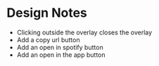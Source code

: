 # Design Notes

* Clicking outside the overlay closes the overlay
* Add a copy url button
* Add an open in spotify button
* Add an open in the app button